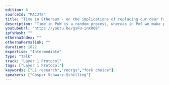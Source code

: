 ```yaml
---
edition: 6
sourceId: "MACJT8"
title: "Time in Ethereum - on the implications of replacing our dear friend Poisson"
description: "Time in PoW is a random process, whereas in PoS we make progress in fixed time intervals. This has far reaching implications and incentivizing timely behavior by validators is non-trivial - especially in the context of MEV."
youtubeUrl: "https://youtu.be/gsFU-inKRQ8"
ipfsHash: ""
ethernaIndex: ""
ethernaPermalink: ""
duration: 1822
expertise: "Intermediate"
type: "Talk"
track: "Layer 1 Protocol"
tags: ["Layer 1 Protocol"]
keywords: ["L1 research","reorgs","fork choice"]
speakers: ["Caspar Schwarz-Schilling"]
---
```

